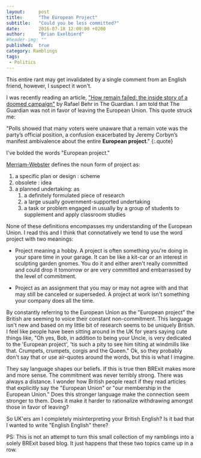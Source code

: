 ```yaml
---
layout:     post
title:      "The European Project"
subtitle:   "Could you be less committed?"
date:       2016-07-18 12:00:00 +0200
author:     "Brian Exelbierd"
#header-img: ""
published:  true
category: Ramblings
tags:
 - Politics
---
```

This entire rant may get invalidated by a single comment from
an English friend, however, I suspect it won't.

I was recently reading an article,
["How remain failed: the inside story of a doomed
campaign"](http://www.theguardian.com/politics/2016/jul/05/how-remain-failed-inside-story-doomed-campaign)
by Rafael Behr in The Guardian.  I am told that The Guardian was not in
favor of leaving the European Union.  This quote struck me:

"Polls showed that many voters were unaware that a remain vote was the
party’s official position, a confusion exacerbated by Jeremy Corbyn’s
manifest ambivalence about the entire **European project**."
{:.quote}

I've bolded the words "European project."

[Merriam-Webster](http://www.merriam-webster.com/dictionary/project)
defines the noun form of project as:

1. a specific plan or design :  scheme
2. obsolete :  idea
3. a planned undertaking: as
   1. a definitely formulated piece of research
   2. a large usually government-supported undertaking
   3. a task or problem engaged in usually by a group of students to
     supplement and apply classroom studies

None of these definitions encompasses my understanding of the European
Union.  I read this and I think that connotatively we tend to use the
word project with two meanings:

* Project meaning a hobby.  A project is often something you're doing
  in your spare time in your garage.  It can be like a kit-car or an
  interest in sculpting garden gnomes.  You do it and either aren't
  really committed and could drop it tomorrow or are very committed and
  embarrassed by the level of commitment.

* Project as an assignment that you may or may not agree with and that
  may still be canceled or superseded.  A project at work isn't something
  your company does all the time.

By constantly referring to the European Union as the "European project"
the British are seeming to voice their constant non-commitment.
This language isn't new and based on my little bit of research seems to
be uniquely British.  I feel like people have been sitting around in the
UK for years saying cute things like, "Oh yes, Bob, in addition to being
your Uncle, is very dedicated to the 'European project', 'tis such a pity
to see him tilting at windmills like that.  Crumpets, crumpets, corgis
and the Queen."  Ok, so they probably don't say that or use air-quotes
around the words, but this is what I imagine.

They say language shapes our beliefs.  If this is true then BRExit
makes more and more sense.  The commitment was never terribly strong.
There was always a distance.  I wonder how British people react if they
read articles that explicitly say the "European Union" or "our membership
in the European Union."  Does this stronger language make the connection
seem stronger to them.  Does it make it harder to rationalize withdrawing
amongst those in favor of leaving?

So UK'ers am I completely misinterpreting your British English?  Is it
bad that I wanted to write "English English" there?

PS: This is not an attempt to turn this small collection of my ramblings
into a solely BRExit based blog.  It just happens that these two topics
came up in a row.

